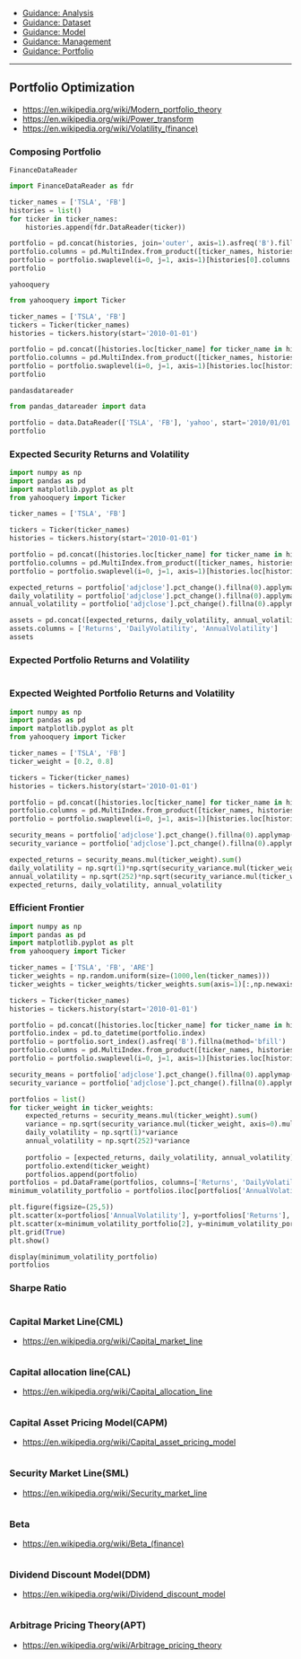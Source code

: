 - [Guidance: Analysis](https://github.com/ailever/ailever/blob/master/ailever/investment/guidance_analysis.md)
- [Guidance: Dataset](https://github.com/ailever/ailever/blob/master/ailever/investment/guidance_dataset.md)
- [Guidance: Model](https://github.com/ailever/ailever/blob/master/ailever/investment/guidance_model.md)
- [Guidance: Management](https://github.com/ailever/ailever/blob/master/ailever/investment/guidance_management.md)
- [Guidance: Portfolio](https://github.com/ailever/ailever/blob/master/ailever/investment/guidance_portfolio.md)

---

## Portfolio Optimization
- https://en.wikipedia.org/wiki/Modern_portfolio_theory
- https://en.wikipedia.org/wiki/Power_transform
- https://en.wikipedia.org/wiki/Volatility_(finance)

### Composing Portfolio
`FinanceDataReader`
```python
import FinanceDataReader as fdr

ticker_names = ['TSLA', 'FB']
histories = list()
for ticker in ticker_names:
    histories.append(fdr.DataReader(ticker))

portfolio = pd.concat(histories, join='outer', axis=1).asfreq('B').fillna(method='bfill')
portfolio.columns = pd.MultiIndex.from_product([ticker_names, histories[0].columns.tolist()])
portfolio = portfolio.swaplevel(i=0, j=1, axis=1)[histories[0].columns.tolist()]
portfolio
```

`yahooquery`
```python
from yahooquery import Ticker

ticker_names = ['TSLA', 'FB']
tickers = Ticker(ticker_names)
histories = tickers.history(start='2010-01-01')

portfolio = pd.concat([histories.loc[ticker_name] for ticker_name in histories.index.get_level_values(0).unique()], join='outer', axis=1).asfreq('B').fillna(method='bfill')
portfolio.columns = pd.MultiIndex.from_product([ticker_names, histories.loc[histories.index.get_level_values(0).unique()[0]].columns.tolist()])
portfolio = portfolio.swaplevel(i=0, j=1, axis=1)[histories.loc[histories.index.get_level_values(0).unique()[0]].columns.tolist()]
portfolio
```

`pandasdatareader`
```python
from pandas_datareader import data

portfolio = data.DataReader(['TSLA', 'FB'], 'yahoo', start='2010/01/01', end='2019/12/31').asfreq('B').fillna(method='bfill')
portfolio
```

### Expected Security Returns and Volatility
```python
import numpy as np
import pandas as pd
import matplotlib.pyplot as plt
from yahooquery import Ticker

ticker_names = ['TSLA', 'FB']

tickers = Ticker(ticker_names)
histories = tickers.history(start='2010-01-01')

portfolio = pd.concat([histories.loc[ticker_name] for ticker_name in histories.index.get_level_values(0).unique()], join='outer', axis=1).asfreq('B').fillna(method='bfill')
portfolio.columns = pd.MultiIndex.from_product([ticker_names, histories.loc[histories.index.get_level_values(0).unique()[0]].columns.tolist()])
portfolio = portfolio.swaplevel(i=0, j=1, axis=1)[histories.loc[histories.index.get_level_values(0).unique()[0]].columns.tolist()]

expected_returns = portfolio['adjclose'].pct_change().fillna(0).applymap(lambda x: np.log(1+x)).mean()
daily_volatility = portfolio['adjclose'].pct_change().fillna(0).applymap(lambda x: np.log(1+x)).std().apply(lambda x: x*np.sqrt(1))
annual_volatility = portfolio['adjclose'].pct_change().fillna(0).applymap(lambda x: np.log(1+x)).std().apply(lambda x: x*np.sqrt(250))

assets = pd.concat([expected_returns, daily_volatility, annual_volatility], axis=1)
assets.columns = ['Returns', 'DailyVolatility', 'AnnualVolatility']
assets
```

### Expected Portfolio Returns and Volatility
```python
```

### Expected Weighted Portfolio Returns and Volatility
```python
import numpy as np
import pandas as pd
import matplotlib.pyplot as plt
from yahooquery import Ticker

ticker_names = ['TSLA', 'FB']
ticker_weight = [0.2, 0.8]

tickers = Ticker(ticker_names)
histories = tickers.history(start='2010-01-01')

portfolio = pd.concat([histories.loc[ticker_name] for ticker_name in histories.index.get_level_values(0).unique()], join='outer', axis=1).asfreq('B').fillna(method='bfill')
portfolio.columns = pd.MultiIndex.from_product([ticker_names, histories.loc[histories.index.get_level_values(0).unique()[0]].columns.tolist()])
portfolio = portfolio.swaplevel(i=0, j=1, axis=1)[histories.loc[histories.index.get_level_values(0).unique()[0]].columns.tolist()]

security_means = portfolio['adjclose'].pct_change().fillna(0).applymap(lambda x: np.log(1+x)).mean()
security_variance = portfolio['adjclose'].pct_change().fillna(0).applymap(lambda x: np.log(1+x)).cov()

expected_returns = security_means.mul(ticker_weight).sum()
daily_volatility = np.sqrt(1)*np.sqrt(security_variance.mul(ticker_weight, axis=0).mul(ticker_weight, axis=1).sum().sum())
annual_volatility = np.sqrt(252)*np.sqrt(security_variance.mul(ticker_weight, axis=0).mul(ticker_weight, axis=1).sum().sum())
expected_returns, daily_volatility, annual_volatility
```

### Efficient Frontier

```python
import numpy as np
import pandas as pd
import matplotlib.pyplot as plt
from yahooquery import Ticker

ticker_names = ['TSLA', 'FB', 'ARE']
ticker_weights = np.random.uniform(size=(1000,len(ticker_names)))
ticker_weights = ticker_weights/ticker_weights.sum(axis=1)[:,np.newaxis]

tickers = Ticker(ticker_names)
histories = tickers.history(start='2010-01-01')

portfolio = pd.concat([histories.loc[ticker_name] for ticker_name in histories.index.get_level_values(0).unique()], join='outer', axis=1)
portfolio.index = pd.to_datetime(portfolio.index)
portfolio = portfolio.sort_index().asfreq('B').fillna(method='bfill')
portfolio.columns = pd.MultiIndex.from_product([ticker_names, histories.loc[histories.index.get_level_values(0).unique()[0]].columns.tolist()])
portfolio = portfolio.swaplevel(i=0, j=1, axis=1)[histories.loc[histories.index.get_level_values(0).unique()[0]].columns.tolist()]

security_means = portfolio['adjclose'].pct_change().fillna(0).applymap(lambda x: np.log(1+x)).mean()
security_variance = portfolio['adjclose'].pct_change().fillna(0).applymap(lambda x: np.log(1+x)).cov()

portfolios = list()
for ticker_weight in ticker_weights:
    expected_returns = security_means.mul(ticker_weight).sum()
    variance = np.sqrt(security_variance.mul(ticker_weight, axis=0).mul(ticker_weight, axis=1).sum().sum())
    daily_volatility = np.sqrt(1)*variance
    annual_volatility = np.sqrt(252)*variance
    
    portfolio = [expected_returns, daily_volatility, annual_volatility] 
    portfolio.extend(ticker_weight)
    portfolios.append(portfolio)
portfolios = pd.DataFrame(portfolios, columns=['Returns', 'DailyVolatility', 'AnnualVolatility']+[f'Weight_{ticker_name}' for ticker_name in ticker_names])
minimum_volatility_portfolio = portfolios.iloc[portfolios['AnnualVolatility'].idxmin()]

plt.figure(figsize=(25,5))
plt.scatter(x=portfolios['AnnualVolatility'], y=portfolios['Returns'], marker='o', s=10, alpha=0.3)
plt.scatter(x=minimum_volatility_portfolio[2], y=minimum_volatility_portfolio[0], color='r', marker='*', s=500)
plt.grid(True)
plt.show()

display(minimum_volatility_portfolio)
portfolios
```

### Sharpe Ratio
```python
```


### Capital Market Line(CML)
- https://en.wikipedia.org/wiki/Capital_market_line
```python
```

### Capital allocation line(CAL)
- https://en.wikipedia.org/wiki/Capital_allocation_line
```python
```

### Capital Asset Pricing Model(CAPM)
- https://en.wikipedia.org/wiki/Capital_asset_pricing_model
```python
```

### Security Market Line(SML)
- https://en.wikipedia.org/wiki/Security_market_line
```python
```


### Beta
- https://en.wikipedia.org/wiki/Beta_(finance)
```python
```


### Dividend Discount Model(DDM)
- https://en.wikipedia.org/wiki/Dividend_discount_model
```python
```


### Arbitrage Pricing Theory(APT)
- https://en.wikipedia.org/wiki/Arbitrage_pricing_theory
```python

```

